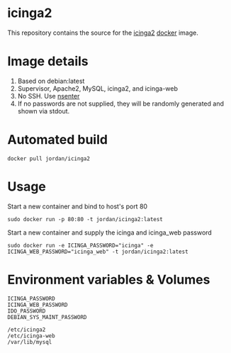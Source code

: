 icinga2
==============

This repository contains the source for the [icinga2](https://www.icinga.org/icinga2/) [docker](https://docker.io) image.

# Image details

1. Based on debian:latest
1. Supervisor, Apache2, MySQL, icinga2, and icinga-web 
1. No SSH.  Use [nsenter](https://github.com/jpetazzo/nsenter)
1. If no passwords are not supplied, they will be randomly generated and shown via stdout.

# Automated build

```docker pull jordan/icinga2```

# Usage
Start a new container and bind to host's port 80

```sudo docker run -p 80:80 -t jordan/icinga2:latest```

Start a new container and supply the icinga and icinga_web password

```sudo docker run -e ICINGA_PASSWORD="icinga" -e ICINGA_WEB_PASSWORD="icinga_web" -t jordan/icinga2:latest```

# Environment variables & Volumes

```
ICINGA_PASSWORD
ICINGA_WEB_PASSWORD
IDO_PASSWORD
DEBIAN_SYS_MAINT_PASSWORD
```

```
/etc/icinga2
/etc/icinga-web
/var/lib/mysql
```
